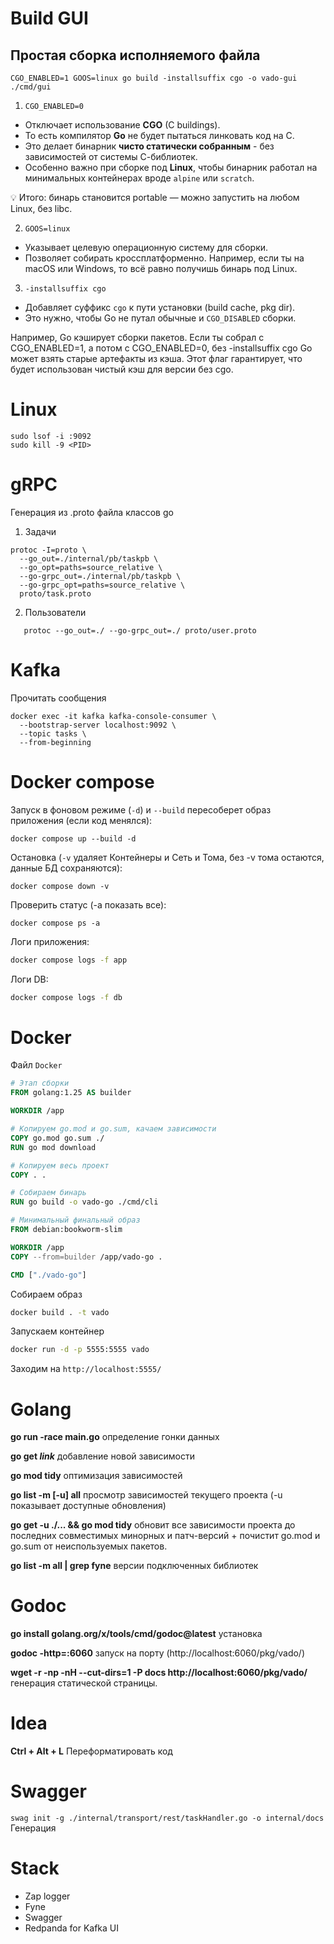 # Build GUI
## Простая сборка исполняемого файла
```shell
CGO_ENABLED=1 GOOS=linux go build -installsuffix cgo -o vado-gui ./cmd/gui
```
1. `CGO_ENABLED=0`
* Отключает использование  **CGO** (C buildings).
* То есть компилятор **Go** не будет пытаться линковать код на С.
* Это делает бинарник **чисто статически собранным** - без зависимостей от системы С-библиотек.
* Особенно важно при сборке под **Linux**, чтобы бинарник работал на минимальных контейнерах вроде `alpine` или `scratch`.

💡 Итого: бинарь становится portable — можно запустить на любом Linux, без libc.

2. `GOOS=linux`
* Указывает целевую операционную систему для сборки.
* Позволяет собирать кроссплатформенно.
Например, если ты на macOS или Windows, то всё равно получишь бинарь под Linux.
3. `-installsuffix cgo`
* Добавляет суффикс `cgo` к пути установки (build cache, pkg dir).
* Это нужно, чтобы Go не путал обычные и `CGO_DISABLED` сборки.

Например, Go кэширует сборки пакетов.
Если ты собрал с CGO_ENABLED=1, а потом с CGO_ENABLED=0,
без -installsuffix cgo Go может взять старые артефакты из кэша.
Этот флаг гарантирует, что будет использован чистый кэш для версии без cgo.

# Linux
```shell
sudo lsof -i :9092
sudo kill -9 <PID>
```

# gRPC
Генерация из .proto файла классов go
1. Задачи
```shell
protoc -I=proto \
  --go_out=./internal/pb/taskpb \
  --go_opt=paths=source_relative \
  --go-grpc_out=./internal/pb/taskpb \
  --go-grpc_opt=paths=source_relative \
  proto/task.proto
```
2. Пользователи
```shell
   protoc --go_out=./ --go-grpc_out=./ proto/user.proto
```

# Kafka
Прочитать сообщения
```shell
docker exec -it kafka kafka-console-consumer \
  --bootstrap-server localhost:9092 \
  --topic tasks \
  --from-beginning
```

# Docker compose

Запуск в фоновом режиме (`-d`) и `--build` пересоберет образ приложения (если код менялся):
```shell
docker compose up --build -d
```
Остановка (`-v` удаляет Контейнеры и Сеть и Тома, без -v тома остаются, данные БД сохраняются):
```shell
docker compose down -v
```

Проверить статус (-a показать все):
```shell
docker compose ps -a
```
Логи приложения:
```bash
docker compose logs -f app
```
Логи DB:
```bash
docker compose logs -f db
```

# Docker
Файл `Docker`
```Dockerfile
# Этап сборки
FROM golang:1.25 AS builder

WORKDIR /app

# Копируем go.mod и go.sum, качаем зависимости
COPY go.mod go.sum ./
RUN go mod download

# Копируем весь проект
COPY . .

# Собираем бинарь
RUN go build -o vado-go ./cmd/cli

# Минимальный финальный образ
FROM debian:bookworm-slim

WORKDIR /app
COPY --from=builder /app/vado-go .

CMD ["./vado-go"]
```
Собираем образ
```bash
docker build . -t vado
```
Запускаем контейнер
```bash
docker run -d -p 5555:5555 vado
```
Заходим на `http://localhost:5555/`
# Golang
**go run -race main.go** определение гонки данных

**go get *link*** добавление новой зависимости

**go mod tidy** оптимизация зависимостей

**go list -m [-u] all** просмотр зависимостей текущего проекта (-u показывает доступные обновления)

**go get -u ./... && go mod tidy** обновит все зависимости проекта до последних совместимых минорных и патч-версий + почистит go.mod и go.sum от неиспользуемых пакетов.

**go list -m all | grep fyne** версии подключенных библиотек

# Godoc
**go install golang.org/x/tools/cmd/godoc@latest** установка

**godoc -http=:6060** запуск на порту (http://localhost:6060/pkg/vado/)

**wget -r -np -nH --cut-dirs=1 -P docs http://localhost:6060/pkg/vado/** генерация статической страницы.

# Idea
**Ctrl + Alt + L** Переформатировать код

# Swagger
`swag init -g ./internal/transport/rest/taskHandler.go -o internal/docs` Генерация

# Stack
* Zap logger
* Fyne
* Swagger
* Redpanda for Kafka UI